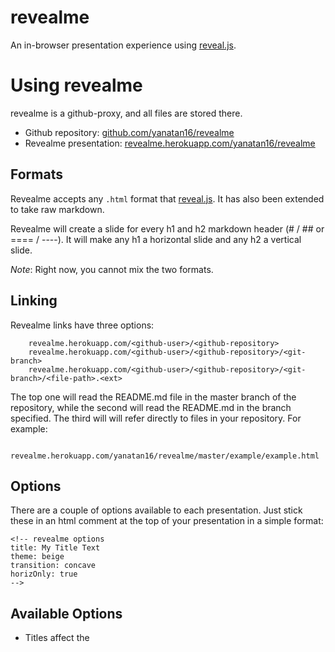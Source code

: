 <!-- revealme options

title: RevealMe Presentations
theme: sky
transition: cube

-->

# revealme

An in-browser presentation experience using [reveal.js][1].

# Using revealme

revealme is a github-proxy, and all files are stored there.

- Github repository: [github.com/yanatan16/revealme](https://github.com/yanatan16/revealme)
- Revealme presentation: [revealme.herokuapp.com/yanatan16/revealme](http://revealme.herokuapp.com/yanatan16/revealme)

## Formats

Revealme accepts any `.html` format that [reveal.js][1]. It has also been extended to take raw markdown.

Revealme will create a slide for every h1 and h2 markdown header (# / ## or ==== / ----). It will make any h1 a horizontal slide and any h2 a vertical slide.

_Note_: Right now, you cannot mix the two formats.

## Linking

Revealme links have three options:

		revealme.herokuapp.com/<github-user>/<github-repository>
        revealme.herokuapp.com/<github-user>/<github-repository>/<git-branch>
        revealme.herokuapp.com/<github-user>/<github-repository>/<git-branch>/<file-path>.<ext>

The top one will read the README.md file in the master branch of the repository, while the second will read the README.md in the branch specified. The third will will refer directly to files in your repository. For example:

		revealme.herokuapp.com/yanatan16/revealme/master/example/example.html

## Options

There are a couple of options available to each presentation. Just stick these in an html comment at the top of your presentation in a simple format:

    <!-- revealme options
    title: My Title Text
    theme: beige
    transition: concave
    horizOnly: true
    -->

## Available Options

- Titles affect the <title> on the page.
- There are a set of themes that come with [reveal.js][1]: sky, beige, simple, serif, night, default
		- hint: [?theme=serif](http://revealme.herokuapp.com/yanatan16/revealme?theme=serif#/1/4)
- Available Transitions: default, cube, page, concave, zoom, linear, fade, none
    - hint: [?transition=cube](http://revealme.herokuapp.com/yanatan16/revealme?transition=cube#/1/4)
- Horizontal Only: Don't use the vertical slides. [?horiz=true](http://revealme.herokuapp.com/yanatan16/revealme?horiz=true#/5)

# Thanks

Many thanks to the [Hakim El Hattab](http://hakim.se/) for authoring the beautiful [reveal.js](http://lab.hakim.se/reveal-js/).

[1]: http://lab.hakim.se/reveal-js/ "reveal.js"